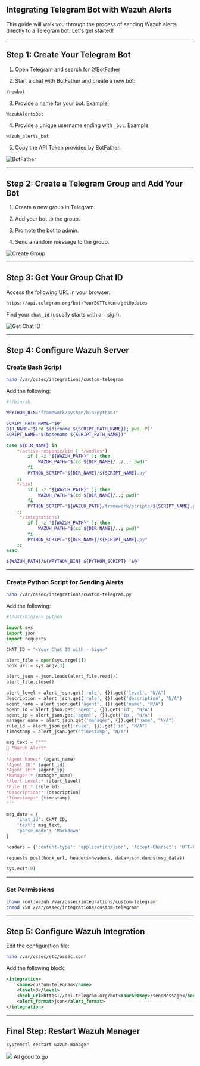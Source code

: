 ## Integrating Telegram Bot with Wazuh Alerts

This guide will walk you through the process of sending Wazuh alerts directly to a Telegram bot. Let's get started!

---

## Step 1: Create Your Telegram Bot

1. Open Telegram and search for [@BotFather](https://telegram.me/BotFather)

2. Start a chat with BotFather and create a new bot:

```bash
/newbot
```

3. Provide a name for your bot. Example:
```bash
WazuhAlertsBot
```

4. Provide a unique username ending with `_bot`. Example:
```bash
wazuh_alerts_bot
```

5. Copy the API Token provided by BotFather.

![BotFather](https://github.com/user-attachments/assets/bd4e425d-bdde-49b2-878e-67c9b1d909bd)

---

## Step 2: Create a Telegram Group and Add Your Bot

1. Create a new group in Telegram.

2. Add your bot to the group.

3. Promote the bot to admin.

4. Send a random message to the group.

![Create Group](https://github.com/user-attachments/assets/0bd3dc32-5f03-4ead-91fa-1a6ebc926ac4)

---

## Step 3: Get Your Group Chat ID

Access the following URL in your browser:

```bash
https://api.telegram.org/bot<YourBOTToken>/getUpdates
```

Find your `chat_id` (usually starts with a `-` sign).

![Get Chat ID](https://github.com/user-attachments/assets/1d087a90-6372-44ff-9c49-afc6783a2669)

---

## Step 4: Configure Wazuh Server

### Create Bash Script

```bash
nano /var/ossec/integrations/custom-telegram
```

Add the following:

```bash
#!/bin/sh

WPYTHON_BIN="framework/python/bin/python3"

SCRIPT_PATH_NAME="$0"
DIR_NAME="$(cd $(dirname ${SCRIPT_PATH_NAME}); pwd -P)"
SCRIPT_NAME="$(basename ${SCRIPT_PATH_NAME})"

case ${DIR_NAME} in
    */active-response/bin | */wodles*)
        if [ -z "${WAZUH_PATH}" ]; then
            WAZUH_PATH="$(cd ${DIR_NAME}/../..; pwd)"
        fi
        PYTHON_SCRIPT="${DIR_NAME}/${SCRIPT_NAME}.py"
    ;;
    */bin)
        if [ -z "${WAZUH_PATH}" ]; then
            WAZUH_PATH="$(cd ${DIR_NAME}/..; pwd)"
        fi
        PYTHON_SCRIPT="${WAZUH_PATH}/framework/scripts/${SCRIPT_NAME}.py"
    ;;
     */integrations)
        if [ -z "${WAZUH_PATH}" ]; then
            WAZUH_PATH="$(cd ${DIR_NAME}/..; pwd)"
        fi
        PYTHON_SCRIPT="${DIR_NAME}/${SCRIPT_NAME}.py"
    ;;
esac

${WAZUH_PATH}/${WPYTHON_BIN} ${PYTHON_SCRIPT} "$@"
```

---

### Create Python Script for Sending Alerts

```bash
nano /var/ossec/integrations/custom-telegram.py
```

Add the following:

```python
#!/usr/bin/env python

import sys
import json
import requests

CHAT_ID = "<Your Chat ID with - Sign>"

alert_file = open(sys.argv[1])
hook_url = sys.argv[3]

alert_json = json.loads(alert_file.read())
alert_file.close()

alert_level = alert_json.get('rule', {}).get('level', "N/A")
description = alert_json.get('rule', {}).get('description', "N/A")
agent_name = alert_json.get('agent', {}).get('name', "N/A")
agent_id = alert_json.get('agent', {}).get('id', "N/A")
agent_ip = alert_json.get('agent', {}).get('ip', "N/A")
manager_name = alert_json.get('manager', {}).get('name', "N/A")
rule_id = alert_json.get('rule', {}).get('id', "N/A")
timestamp = alert_json.get('timestamp', "N/A")

msg_text = f"""
🔔 *Wazuh Alert*
------------------------
*Agent Name:* {agent_name}
*Agent ID:* {agent_id}
*Agent IP:* {agent_ip}
*Manager:* {manager_name}
*Alert Level:* {alert_level}
*Rule ID:* {rule_id}
*Description:* {description}
*Timestamp:* {timestamp}
"""

msg_data = {
    'chat_id': CHAT_ID,
    'text': msg_text,
    'parse_mode': 'Markdown'
}

headers = {'content-type': 'application/json', 'Accept-Charset': 'UTF-8'}

requests.post(hook_url, headers=headers, data=json.dumps(msg_data))

sys.exit(0)
```

---

### Set Permissions

```bash
chown root:wazuh /var/ossec/integrations/custom-telegram*
chmod 750 /var/ossec/integrations/custom-telegram*
```

---

## Step 5: Configure Wazuh Integration

Edit the configuration file:

```bash
nano /var/ossec/etc/ossec.conf
```

Add the following block:

```xml
<integration>
    <name>custom-telegram</name>
    <level>3</level>
    <hook_url>https://api.telegram.org/bot<YourAPIKey>/sendMessage</hook_url>
    <alert_format>json</alert_format>
</integration>
```

---

## Final Step: Restart Wazuh Manager

```bash
systemctl restart wazuh-manager
```

<img src="https://github.com/user-attachments/assets/178776b7-e1f1-47f1-a651-7c030719ced8"></img>
All good to go
